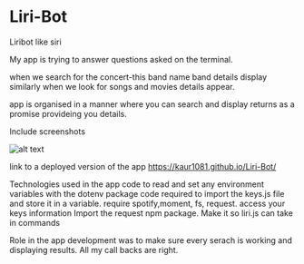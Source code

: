 # Liri-Bot
Liribot like siri

My app is trying to answer questions asked on the terminal.

when we search for the concert-this band name band details display
similarly when we look for songs and movies details appear.

app is organised in a manner where you can search and display returns as a promise provideing you details.


Include screenshots

![alt text](C:\Users\waheguru\repos\Liri-Bot\liri.PNG)


link to a deployed version of the app 
https://kaur1081.github.io/Liri-Bot/

Technologies used in the app
code to read and set any environment variables with the dotenv package
code required to import the keys.js file and store it in a variable.
require spotify,moment, fs, request.
access your keys information 
Import the request npm package.
Make it so liri.js can take in commands

Role in the app development was to make sure every serach is working and displaying results. All my call backs are right. 

